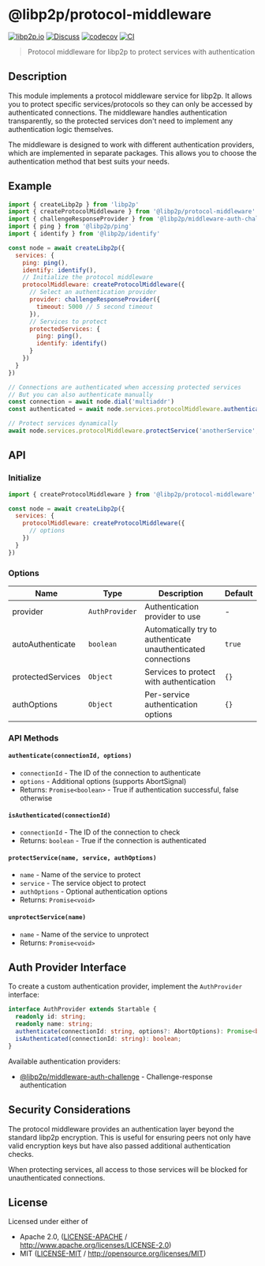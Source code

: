 # @libp2p/protocol-middleware

[![libp2p.io](https://img.shields.io/badge/project-libp2p-yellow.svg?style=flat-square)](http://libp2p.io/)
[![Discuss](https://img.shields.io/discourse/https/discuss.libp2p.io/posts.svg?style=flat-square)](https://discuss.libp2p.io)
[![codecov](https://img.shields.io/codecov/c/github/libp2p/js-libp2p.svg?style=flat-square)](https://codecov.io/gh/libp2p/js-libp2p)
[![CI](https://img.shields.io/github/actions/workflow/status/libp2p/js-libp2p/main.yml?branch=main\&style=flat-square)](https://github.com/libp2p/js-libp2p/actions/workflows/main.yml?query=branch%3Amain)

> Protocol middleware for libp2p to protect services with authentication

## Description

This module implements a protocol middleware service for libp2p. It allows you to protect specific services/protocols so they can only be accessed by authenticated connections. The middleware handles authentication transparently, so the protected services don't need to implement any authentication logic themselves.

The middleware is designed to work with different authentication providers, which are implemented in separate packages. This allows you to choose the authentication method that best suits your needs.

## Example

```js
import { createLibp2p } from 'libp2p'
import { createProtocolMiddleware } from '@libp2p/protocol-middleware'
import { challengeResponseProvider } from '@libp2p/middleware-auth-challenge'
import { ping } from '@libp2p/ping'
import { identify } from '@libp2p/identify'

const node = await createLibp2p({
  services: {
    ping: ping(),
    identify: identify(),
    // Initialize the protocol middleware
    protocolMiddleware: createProtocolMiddleware({
      // Select an authentication provider
      provider: challengeResponseProvider({
        timeout: 5000 // 5 second timeout
      }),
      // Services to protect
      protectedServices: {
        ping: ping(),
        identify: identify()
      }
    })
  }
})

// Connections are authenticated when accessing protected services
// But you can also authenticate manually
const connection = await node.dial('multiaddr')
const authenticated = await node.services.protocolMiddleware.authenticate(connection.id)

// Protect services dynamically
await node.services.protocolMiddleware.protectService('anotherService', anotherService)
```

## API

### Initialize

```js
import { createProtocolMiddleware } from '@libp2p/protocol-middleware'

const node = await createLibp2p({
  services: {
    protocolMiddleware: createProtocolMiddleware({
      // options
    })
  }
})
```

### Options

| Name             | Type              | Description                                             | Default      |
|------------------|-------------------|---------------------------------------------------------|--------------|
| provider         | `AuthProvider`    | Authentication provider to use                          | -            |
| autoAuthenticate | `boolean`         | Automatically try to authenticate unauthenticated connections | `true` |
| protectedServices| `Object`          | Services to protect with authentication                 | `{}`         |
| authOptions      | `Object`          | Per-service authentication options                      | `{}`         |

### API Methods

#### `authenticate(connectionId, options)`

- `connectionId` - The ID of the connection to authenticate
- `options` - Additional options (supports AbortSignal)
- Returns: `Promise<boolean>` - True if authentication successful, false otherwise

#### `isAuthenticated(connectionId)`

- `connectionId` - The ID of the connection to check
- Returns: `boolean` - True if the connection is authenticated

#### `protectService(name, service, authOptions)`

- `name` - Name of the service to protect
- `service` - The service object to protect
- `authOptions` - Optional authentication options
- Returns: `Promise<void>`

#### `unprotectService(name)`

- `name` - Name of the service to unprotect
- Returns: `Promise<void>`

## Auth Provider Interface

To create a custom authentication provider, implement the `AuthProvider` interface:

```typescript
interface AuthProvider extends Startable {
  readonly id: string;
  readonly name: string;
  authenticate(connectionId: string, options?: AbortOptions): Promise<boolean>;
  isAuthenticated(connectionId: string): boolean;
}
```

Available authentication providers:
- [@libp2p/middleware-auth-challenge](https://github.com/libp2p/js-libp2p/tree/main/packages/middleware-auth-challenge) - Challenge-response authentication

## Security Considerations

The protocol middleware provides an authentication layer beyond the standard libp2p encryption. This is useful for ensuring peers not only have valid encryption keys but have also passed additional authentication checks.

When protecting services, all access to those services will be blocked for unauthenticated connections.

## License

Licensed under either of

- Apache 2.0, ([LICENSE-APACHE](LICENSE-APACHE) / <http://www.apache.org/licenses/LICENSE-2.0>)
- MIT ([LICENSE-MIT](LICENSE-MIT) / <http://opensource.org/licenses/MIT>)